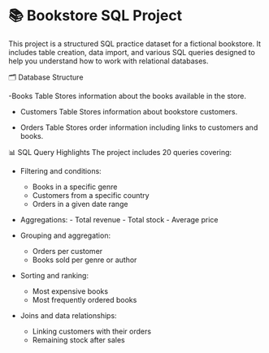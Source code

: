 # 📚 Bookstore SQL Project
This project is a structured SQL practice dataset for a fictional bookstore. It includes table creation, data import, and various SQL queries designed to help you understand how to work with relational databases.

🗂️ Database Structure

 -Books Table
Stores information about the books available in the store.

- Customers Table
Stores information about bookstore customers.

- Orders Table
Stores order information including links to customers and books.

📊 SQL Query Highlights
The project includes 20 queries covering:

- Filtering and conditions:
     -  Books in a specific genre
     -  Customers from a specific country
     -  Orders in a given date range

- Aggregations:
      - Total revenue
      - Total stock
      - Average price

- Grouping and aggregation:
     - Orders per customer
     - Books sold per genre or author

- Sorting and ranking:
     - Most expensive books
     - Most frequently ordered books

- Joins and data relationships:
     - Linking customers with their orders
     - Remaining stock after sales
